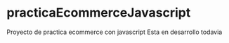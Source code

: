 # practicaEcommerceJavascript


Proyecto de practica ecommerce con javascript
Esta en desarrollo todavia
